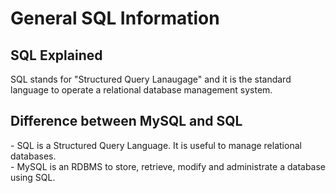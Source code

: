 <h1>General SQL Information</h1>

<h2>SQL Explained</h2>
SQL stands for "Structured Query Lanaugage" and it is the standard language to operate a relational database management system. <br>


<h2>Difference between MySQL and SQL</h2>
- SQL is a Structured Query Language. It is useful to manage relational databases. <br>
- MySQL is an RDBMS to store, retrieve, modify and administrate a database using SQL. <br>
